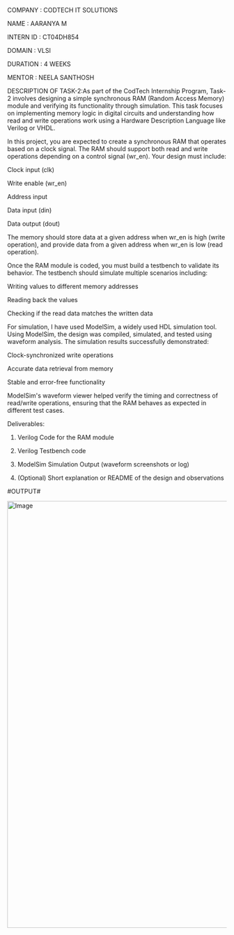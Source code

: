 COMPANY : CODTECH IT SOLUTIONS

NAME : AARANYA M

INTERN ID : CT04DH854

DOMAIN : VLSI

DURATION : 4 WEEKS

MENTOR : NEELA SANTHOSH

DESCRIPTION OF TASK-2:As part of the CodTech Internship Program, Task-2 involves designing a simple synchronous RAM (Random Access Memory) module and verifying its functionality through simulation. This task focuses on implementing memory logic in digital circuits and understanding how read and write operations work using a Hardware Description Language like Verilog or VHDL.

In this project, you are expected to create a synchronous RAM that operates based on a clock signal. The RAM should support both read and write operations depending on a control signal (wr_en). Your design must include:

Clock input (clk)

Write enable (wr_en)

Address input

Data input (din)

Data output (dout)


The memory should store data at a given address when wr_en is high (write operation), and provide data from a given address when wr_en is low (read operation).

Once the RAM module is coded, you must build a testbench to validate its behavior. The testbench should simulate multiple scenarios including:

Writing values to different memory addresses

Reading back the values

Checking if the read data matches the written data


For simulation, I have used ModelSim, a widely used HDL simulation tool. Using ModelSim, the design was compiled, simulated, and tested using waveform analysis. The simulation results successfully demonstrated:

Clock-synchronized write operations

Accurate data retrieval from memory

Stable and error-free functionality


ModelSim's waveform viewer helped verify the timing and correctness of read/write operations, ensuring that the RAM behaves as expected in different test cases.

 Deliverables:

1. Verilog Code for the RAM module


2. Verilog Testbench code


3. ModelSim Simulation Output (waveform screenshots or log)


4. (Optional) Short explanation or README of the design and observations


#OUTPUT#

<img width="1895" height="981" alt="Image" src="https://github.com/user-attachments/assets/7d24a1d9-458f-4de4-8c97-47836cb7be3b" />
